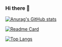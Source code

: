 ### Hi there 👋

<!--
Reyt0m
**Reyt0m/Reyt0m** is a ✨ _special_ ✨ repository because its `README.md` (this file) appears on your GitHub profile.

Here are some ideas to get you started:

- 🔭 I’m currently working on ...
- 🌱 I’m currently learning ...
- 👯 I’m looking to collaborate on ...
- 🤔 I’m looking for help with ...
- 💬 Ask me about ...
- 📫 How to reach me: ...
- 😄 Pronouns: ...
- ⚡ Fun fact: ...
-->

[![Anurag's GitHub stats](https://github-readme-stats.vercel.app/api?username=Reyt0m&show_icons=true&theme=github_dark)](https://github.com/anuraghazra/github-readme-stats)

[![Readme Card](https://github-readme-stats.vercel.app/api/pin/?username=Reyt0m&theme=github_dark&repo=EcowRap)]([https://github.com/anuraghazra/github-readme-stats](https://github.com/Reyt0m/EcowRap.git))

[![Top Langs](https://github-readme-stats.vercel.app/api/top-langs/?username=anuraghazra&theme=github_dark)](https://github.com/anuraghazra/github-readme-stats)
